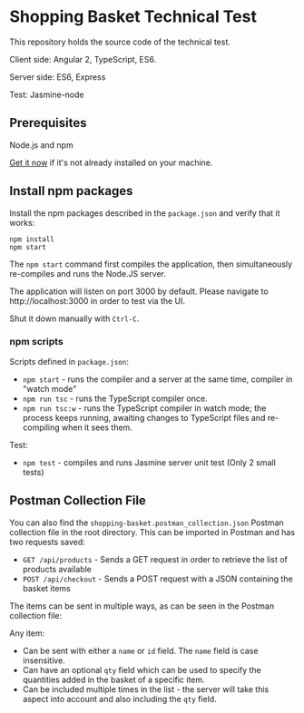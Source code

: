 # Shopping Basket Technical Test

This repository holds the source code of the technical test.

Client side: Angular 2, TypeScript, ES6.

Server side: ES6, Express

Test: Jasmine-node

## Prerequisites

Node.js and npm 
    
<a href="https://docs.npmjs.com/getting-started/installing-node" target="_blank" title="Installing Node.js and updating npm">
Get it now</a> if it's not already installed on your machine.
 
 
## Install npm packages
 
 Install the npm packages described in the `package.json` and verify that it works:
 
 ```shell
 npm install
 npm start
 ```
 
 The `npm start` command first compiles the application, 
 then simultaneously re-compiles and runs the Node.JS server.
 
 The application will listen on port 3000 by default. Please navigate to http://localhost:3000 in order to test via the UI.
 
 Shut it down manually with `Ctrl-C`.


### npm scripts

Scripts defined in `package.json`:

* `npm start` - runs the compiler and a server at the same time, compiler in "watch mode"
* `npm run tsc` - runs the TypeScript compiler once.
* `npm run tsc:w` - runs the TypeScript compiler in watch mode; the process keeps running, awaiting changes to TypeScript files and re-compiling when it sees them.

Test:
* `npm test` - compiles and runs Jasmine server unit test (Only 2 small tests)

## Postman Collection File

You can also find the `shopping-basket.postman_collection.json` Postman collection file in the root directory.
This can be imported in Postman and has two requests saved:

* `GET /api/products` - Sends a GET request in order to retrieve the list of products available
* `POST /api/checkout` - Sends a POST request with a JSON containing the basket items

The items can be sent in multiple ways, as can be seen in the Postman collection file:

Any item:
* Can be sent with either a `name` or `id` field. The `name` field is case insensitive.
* Can have an optional `qty` field which can be used to specify the quantities added in the basket of a specific item.
* Can be included multiple times in the list - the server will take this aspect into account and also including the `qty` field.

